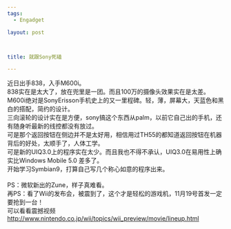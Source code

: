 ```yaml
--- 
tags: 
  - Engadget

layout: post



title: 就跟Sony死磕

---
```

<div id="msgcns!5F971C000415D85F!478" class="bvMsg">
<div>近日出手838，入手M600i。</div>
<div>838实在是太大了，放在兜里是一团。而且100万的摄像头效果实在是太差。</div>
<div>M600i绝对是SonyErisson手机史上的又一里程碑。轻，薄，屏幕大，天蓝色和黑白的搭配，简约的设计。</div>
<div>三向滚轮的设计实在是方便，sony搞这个东西从palm，以前它自己出的手机，还有随身听最新的线控都没有放过。</div>
<div>可是那个返回按钮在侧边并不是太好用，相信用过TH55的都知道返回按钮在机器背后的好处，太顺手了，人体工学。</div>
<div>可是新的UIQ3.0上的程序实在太少。而且我也不得不承认，UIQ3.0在易用性上确实比Windows Mobile 5.0 差多了。</div>
<div>开始学习Symbian9，打算自己写几个称心如意的程序出来。</div>
<div> </div>
<div>PS：微软新出的Zune，样子真难看。</div>
<div>再PS：看了Wii的发布会，被震到了，这个才是轻松的游戏机，11月19号首发一定要抢到一台！</div>
<div>可以看看震撼视频</div>
<div><a href="http://www.nintendo.co.jp/wii/topics/wii_preview/movie/lineup.html">http://www.nintendo.co.jp/wii/topics/wii_preview/movie/lineup.html</a></div>
</div>
